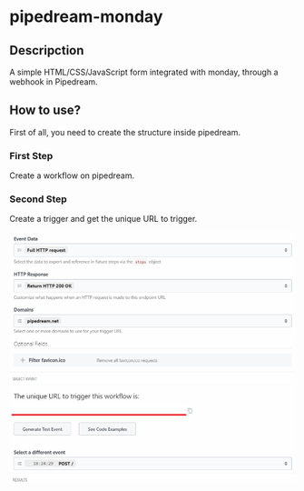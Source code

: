 # pipedream-monday

<div class="markdown-body entry-content container-lg p-3" itemprop="text">
	<h2 class="f4 my-3">
		Descripction
	</h2>
	<p>
		A simple HTML/CSS/JavaScript form integrated with monday, through a webhook in Pipedream.
	</p>
	<h2 class="f4 my-3">
		How to use?
	</h2>
	<p>
		First of all, you need to create the structure inside pipedream.
  </p>
  <h3>
    First Step
  </h3>
  <p>
    Create a workflow on pipedream.
  </p>
  <h3>
    Second Step
  </h3>
  <p>
    Create a trigger and get the unique URL to trigger.
  </p>
  <p class="text-center" align="center">
		<img alt="trigger" src="/img/trigger.png" />
	</p>
	
</div>


